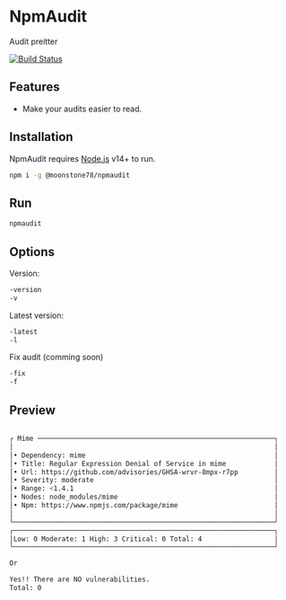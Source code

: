 # NpmAudit
Audit preitter

[![Build Status](https://travis-ci.org/joemccann/dillinger.svg?branch=master)](https://travis-ci.org/joemccann/dillinger)

## Features

- Make your audits easier to read.


## Installation

NpmAudit requires [Node.js](https://nodejs.org/) v14+ to run.


```sh
npm i -g @moonstone78/npmaudit
```

## Run
```sh
npmaudit
```
## Options
Version:
```sh
-version
-v
```
Latest version:
```sh
-latest
-l
```
Fix audit (comming soon)
```sh
-fix
-f
```
## Preview
```sh

┌ Mime ───────────────────────────────────────────────────────────┐
│                                                                 │
│• Dependency: mime                                               │
│• Title: Regular Expression Denial of Service in mime            │
│• Url: https://github.com/advisories/GHSA-wrvr-8mpx-r7pp         │
│• Severity: moderate                                             │
│• Range: <1.4.1                                                  │
│• Nodes: node_modules/mime                                       │
│• Npm: https://www.npmjs.com/package/mime                        │
│                                                                 │
└─────────────────────────────────────────────────────────────────┘
┌─────────────────────────────────────────────────────────────────┐
│Low: 0 Moderate: 1 High: 3 Critical: 0 Total: 4                  │
└─────────────────────────────────────────────────────────────────┘

Or

Yes!! There are NO vulnerabilities.
Total: 0
```

